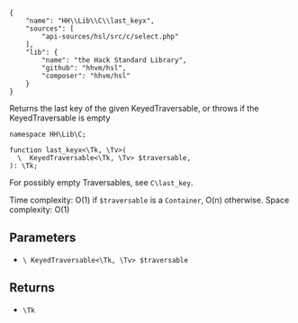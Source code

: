 ``` yamlmeta
{
    "name": "HH\\Lib\\C\\last_keyx",
    "sources": [
        "api-sources/hsl/src/c/select.php"
    ],
    "lib": {
        "name": "the Hack Standard Library",
        "github": "hhvm/hsl",
        "composer": "hhvm/hsl"
    }
}
```




Returns the last key of the given KeyedTraversable, or throws if the
KeyedTraversable is empty




``` Hack
namespace HH\Lib\C;

function last_keyx<\Tk, \Tv>(
  \  KeyedTraversable<\Tk, \Tv> $traversable,
): \Tk;
```




For possibly empty Traversables, see ` C\last_key `.




Time complexity: O(1) if ` $traversable ` is a `` Container ``, O(n) otherwise.
Space complexity: O(1)




## Parameters




+ ` \ KeyedTraversable<\Tk, \Tv> $traversable `




## Returns




* ` \Tk `
<!-- HHAPIDOC -->
